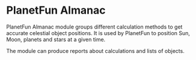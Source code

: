 # PlanetFun Almanac 

PlanetFun Almanac module groups different calculation methods to get accurate celestial object positions.
It is used by PlanetFun to position Sun, Moon, planets and stars at a given time.

The module can produce reports about calculations and lists of objects.




